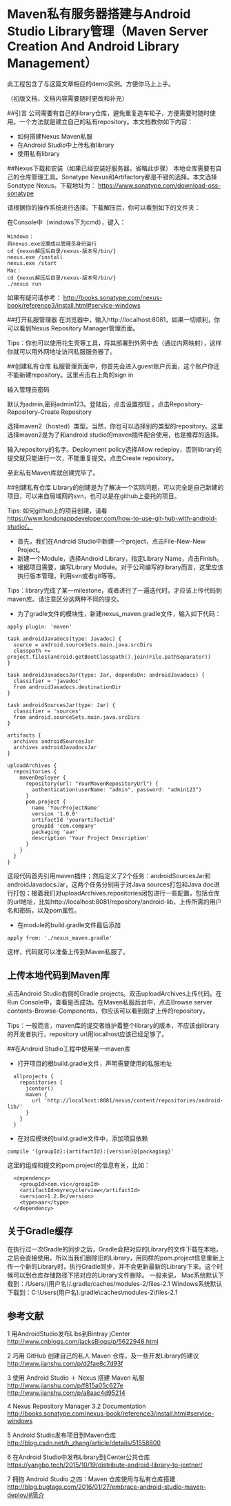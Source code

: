 # Maven私有服务器搭建与Android Studio Library管理（Maven Server Creation And Android Library Management）

此工程包含了与这篇文章相应的demo实例。方便你马上上手。

（初版文档，文档内容需要随时更改和补充）

##引言
公司需要有自己的library仓库，避免重复造车轮子，方便需要时随时使用。一个方法就是建立自己的私有repository。本文档教你如下内容：
* 如何搭建Nexus Maven私服
* 在Android Studio中上传私有library
* 使用私有library

##Nexus下载和安装（如果已经安装好服务器，省略此步骤）
本地仓库需要有自己的仓库管理工具。Sonatype Nexus和Artifactory都是不错的选择。本文选择Sonatype Nexus。下载地址为：
https://www.sonatype.com/download-oss-sonatype

请根据你的操作系统进行选择。下载解压后，你可以看到如下的文件夹：

在Console中（windows下为cmd），键入：
```
Windows：
将nexus.exe设置成以管理员身份运行
cd {nexus解压后目录/nexus-版本号/bin/}
nexus.exe /install
nexus.exe /start
Mac：
cd {nexus解压后目录/nexus-版本号/bin/}
./nexus run

```
如果有疑问请参考：
http://books.sonatype.com/nexus-book/reference3/install.html#service-windows

##打开私服管理器
在浏览器中，输入http://localhost:8081，如果一切顺利，你可以看到Nexus Repository Manager管理页面。

Tips：你也可以使用花生壳等工具，将其部署到外网中去（通过内网映射），这样你就可以用外网地址访问私服服务器了。

##创建私有仓库
私服管理页面中，你首先会进入guest账户页面，这个账户你还不能新建repository。这里点击右上角的sign in

输入管理员密码

默认为admin,密码admin123。登陆后，点击设置按钮 ，点击Repository-Repository-Create Repository

选择maven2（hosted）类型。当然，你也可以选择别的类型的repository。这里选择maven2是为了和android studio的maven插件配合使用，也是推荐的选择。

输入repository的名字。Deployment policy选择Allow redeploy，否则library的提交就只能进行一次，不能重复提交。点击Create repository。

至此私有Maven库就创建完毕了。

##创建私有仓库
Library的创建是为了解决一个实际问题，可以完全是自己新建的项目，可以来自局域网的svn，也可以是在github上委托的项目。

Tips:
如何github上的项目创建，请看
https://www.londonappdeveloper.com/how-to-use-git-hub-with-android-studio/。

* 首先，我们在Android Studio中新建一个project，点击File-New-New Project。
* 新建一个Module，选择Android Library，指定Library Name，点击Finish。
* 根据项目需要，编写Library Module。对于公司编写的library而言，这里应该执行版本管理，利用svn或者git等等。

Tips：library完成了某一milestone，或者进行了一遍迭代时，才应该上传代码到maven库。请注意区分这两种不同的提交。
* 为了gradle文件的模块性，新建nexus_maven.gradle文件，输入如下代码：
```
apply plugin: 'maven'

task androidJavadocs(type: Javadoc) {    
  source = android.sourceSets.main.java.srcDirs    
  classpath += project.files(android.getBootClasspath().join(File.pathSeparator))
}

task androidJavadocsJar(type: Jar, dependsOn: androidJavadocs) {
  classifier = 'javadoc'    
  from androidJavadocs.destinationDir
}

task androidSourcesJar(type: Jar) {    
  classifier = 'sources'    
  from android.sourceSets.main.java.srcDirs
}

artifacts {    
  archives androidSourcesJar    
  archives androidJavadocsJar
}

uploadArchives {    
  repositories {        
    mavenDeployer {            
      repository(url: "YourMavenRepositoryUrl") {                            
        authentication(userName: "admin", password: "admin123")            
      }            
      pom.project {                
        name 'YourProjectName'                
        version '1.0.0'                
        artifactId 'yourartifactid'                
        groupId 'com.company'                
        packaging 'aar'                
        description 'Your Project Description'            
      }       
    }    
  }
}
```
这段代码首先引用maven插件；然后定义了2个任务：androidSourcesJar和androidJavadocsJar，这两个任务分别用于对Java sources打包和Java doc进行打包；接着我们对uploadArchives.repositories闭包进行一些配置，包括仓库的url地址，比如http://localhost:8081/repository/android-lib，上传所需的用户名和密码，以及pom属性。

* 在module的build.gradle文件最后添加
```
apply from: './nexus_maven.gradle'
```
这样，代码就可以准备上传到Maven私服了。

## 上传本地代码到Maven库
点击Android Studio右侧的Gradle projects。双击uploadArchives上传代码。在Run Console中，查看是否成功。在Maven私服后台中，点击Browse server contents-Browse-Components，你应该可以看到刚才上传的repository。

Tips：一般而言，maven库的提交者维护着整个library的版本，不应该由library的开发者执行，repository url用localhost应该已经足够了。

##在Android Studio工程中使用某一maven库

* 打开项目的根build.gradle文件，声明需要使用的私服地址
```
  allprojects {    
    repositories {        
      jcenter()        
      maven { 
        url 'http://localhost:8081/nexus/content/repositories/android-lib/' 
      }        
    }
  }
```
* 在对应模块的build.gradle文件中，添加项目依赖
```
compile '{groupId}:{artifactId}:{version}@{packaging}'
```
这里的组成和提交的pom.project的信息有关，比如：
```
  <dependency>
    <groupId>com.vic</groupId>
    <artifactId>myrecyclerview</artifactId>
    <version>1.2.0</version>
    <type>aar</type>
  </dependency>
```

## 关于Gradle缓存
在执行过一次Gradle的同步之后，Gradle会把对应的Library的文件下载在本地，之后会直接使用。所以当我们删除旧的Library，用同样的pom.project信息重新上传一个新的Library时，执行Gradle同步，并不会更新最新的Library下来。这个时候可以到仓库存储路径下把对应的Library文件删除。
一般来说，
Mac系统默认下载到：/Users/(用户名)/.gradle/caches/modules-2/files-2.1
Windows系统默认下载到：C:\Users\(用户名)\.gradle\caches\modules-2\files-2.1



## 参考文献

1 用AndroidStudio发布Libs到Bintray jCenter  
http://www.cnblogs.com/jacksBlogs/p/5622948.html

2 巧用 GitHub 创建自己的私人 Maven 仓库，及一些开发Library的建议  
http://www.jianshu.com/p/d2fae8c7d93f

3 使用 Android Studio ＋ Nexus 搭建 Maven 私服 
http://www.jianshu.com/p/f815a05c627e  
http://www.jianshu.com/p/a8aac4d95214

4 Nexus Repository Manager 3.2 Documentation
http://books.sonatype.com/nexus-book/reference3/install.html#service-windows

5 Android Studio发布项目到Maven仓库
http://blog.csdn.net/h_zhang/article/details/51558800

6 在Android Studio中发布Library到jCenter公共仓库
https://yangbo.tech/2015/10/19/distribute-android-library-to-jcetner/

7 拥抱 Android Studio 之四：Maven 仓库使用与私有仓库搭建
http://blog.bugtags.com/2016/01/27/embrace-android-studio-maven-deploy/#简介


